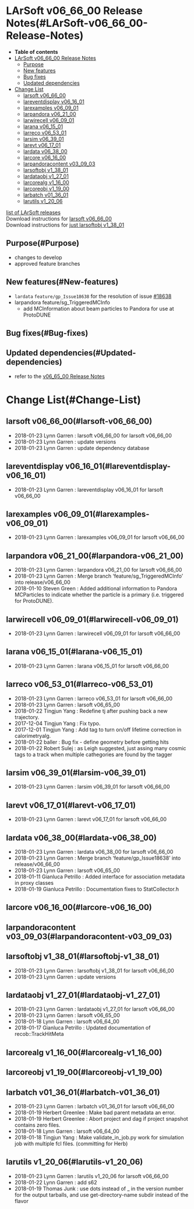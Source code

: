 LArSoft v06\_66\_00 Release Notes(#LArSoft-v06_66_00-Release-Notes)
======================================================================

-   **Table of contents**
-   [LArSoft v06\_66\_00 Release Notes](#LArSoft-v06_66_00-Release-Notes)
    -   [Purpose](#Purpose)
    -   [New features](#New-features)
    -   [Bug fixes](#Bug-fixes)
    -   [Updated dependencies](#Updated-dependencies)
-   [Change List](#Change-List)
    -   [larsoft v06\_66\_00](#larsoft-v06_66_00)
    -   [lareventdisplay v06\_16\_01](#lareventdisplay-v06_16_01)
    -   [larexamples v06\_09\_01](#larexamples-v06_09_01)
    -   [larpandora v06\_21\_00](#larpandora-v06_21_00)
    -   [larwirecell v06\_09\_01](#larwirecell-v06_09_01)
    -   [larana v06\_15\_01](#larana-v06_15_01)
    -   [larreco v06\_53\_01](#larreco-v06_53_01)
    -   [larsim v06\_39\_01](#larsim-v06_39_01)
    -   [larevt v06\_17\_01](#larevt-v06_17_01)
    -   [lardata v06\_38\_00](#lardata-v06_38_00)
    -   [larcore v06\_16\_00](#larcore-v06_16_00)
    -   [larpandoracontent v03\_09\_03](#larpandoracontent-v03_09_03)
    -   [larsoftobj v1\_38\_01](#larsoftobj-v1_38_01)
    -   [lardataobj v1\_27\_01](#lardataobj-v1_27_01)
    -   [larcorealg v1\_16\_00](#larcorealg-v1_16_00)
    -   [larcoreobj v1\_19\_00](#larcoreobj-v1_19_00)
    -   [larbatch v01\_36\_01](#larbatch-v01_36_01)
    -   [larutils v1\_20\_06](#larutils-v1_20_06)

[list of LArSoft releases](LArSoft_release_list)\
Download instructions for [larsoft v06\_66\_00](http://scisoft.fnal.gov/scisoft/bundles/larsoft/v06_66_00/larsoft-v06_66_00.html)\
Download instructions for [just larsoftobj v1\_38\_01](http://scisoft.fnal.gov/scisoft/bundles/larsoftobj/v1_38_01/larsoftobj-v1_38_01.html)

Purpose(#Purpose)
--------------------

-   changes to develop
-   approved feature branches

New features(#New-features)
------------------------------

-   `lardata` `feature/gp_Issue18638` for the resolution of issue [\#18638](/redmine/issues/18638 "Feature: Add to proxy the support for associations with meta data  (Closed)")
-   larpandora feature/sg\_TriggeredMCInfo
    -   add MCInformation about beam particles to Pandora for use at ProtoDUNE

Bug fixes(#Bug-fixes)
------------------------

Updated dependencies(#Updated-dependencies)
----------------------------------------------

-   refer to the [v06\_65\_00 Release Notes](ReleaseNotes066500)

Change List(#Change-List)
============================

larsoft v06\_66\_00(#larsoft-v06_66_00)
------------------------------------------

-   2018-01-23 Lynn Garren : larsoft v06\_66\_00 for larsoft v06\_66\_00
-   2018-01-23 Lynn Garren : update versions
-   2018-01-23 Lynn Garren : update dependency database

lareventdisplay v06\_16\_01(#lareventdisplay-v06_16_01)
----------------------------------------------------------

-   2018-01-23 Lynn Garren : lareventdisplay v06\_16\_01 for larsoft v06\_66\_00

larexamples v06\_09\_01(#larexamples-v06_09_01)
--------------------------------------------------

-   2018-01-23 Lynn Garren : larexamples v06\_09\_01 for larsoft v06\_66\_00

larpandora v06\_21\_00(#larpandora-v06_21_00)
------------------------------------------------

-   2018-01-23 Lynn Garren : larpandora v06\_21\_00 for larsoft v06\_66\_00
-   2018-01-23 Lynn Garren : Merge branch ‘feature/sg\_TriggeredMCInfo’ into release/v06\_66\_00
-   2018-01-10 Steven Green : Added additional information to Pandora MCParticles to indicate whether the particle is a primary (i.e. triggered for ProtoDUNE).

larwirecell v06\_09\_01(#larwirecell-v06_09_01)
--------------------------------------------------

-   2018-01-23 Lynn Garren : larwirecell v06\_09\_01 for larsoft v06\_66\_00

larana v06\_15\_01(#larana-v06_15_01)
----------------------------------------

-   2018-01-23 Lynn Garren : larana v06\_15\_01 for larsoft v06\_66\_00

larreco v06\_53\_01(#larreco-v06_53_01)
------------------------------------------

-   2018-01-23 Lynn Garren : larreco v06\_53\_01 for larsoft v06\_66\_00
-   2018-01-23 Lynn Garren : larsoft v06\_65\_00
-   2018-01-22 Tingjun Yang : Redefine tj after pushing back a new trajectory.
-   2017-12-04 Tingjun Yang : Fix typo.
-   2017-12-01 Tingjun Yang : Add tag to turn on/off lifetime correction in calorimetryalg.
-   2018-01-22 baller : Bug fix - define geometry before getting hits
-   2018-01-22 Robert Sulej : as Leigh suggested, just assing many cosmic tags to a track when multiple cathegories are found by the tagger

larsim v06\_39\_01(#larsim-v06_39_01)
----------------------------------------

-   2018-01-23 Lynn Garren : larsim v06\_39\_01 for larsoft v06\_66\_00

larevt v06\_17\_01(#larevt-v06_17_01)
----------------------------------------

-   2018-01-23 Lynn Garren : larevt v06\_17\_01 for larsoft v06\_66\_00

lardata v06\_38\_00(#lardata-v06_38_00)
------------------------------------------

-   2018-01-23 Lynn Garren : lardata v06\_38\_00 for larsoft v06\_66\_00
-   2018-01-23 Lynn Garren : Merge branch ‘feature/gp\_Issue18638’ into release/v06\_66\_00
-   2018-01-23 Lynn Garren : larsoft v06\_65\_00
-   2018-01-11 Gianluca Petrillo : Added interface for association metadata in proxy classes
-   2018-01-19 Gianluca Petrillo : Documentation fixes to StatCollector.h

larcore v06\_16\_00(#larcore-v06_16_00)
------------------------------------------

larpandoracontent v03\_09\_03(#larpandoracontent-v03_09_03)
--------------------------------------------------------------

larsoftobj v1\_38\_01(#larsoftobj-v1_38_01)
----------------------------------------------

-   2018-01-23 Lynn Garren : larsoftobj v1\_38\_01 for larsoft v06\_66\_00
-   2018-01-23 Lynn Garren : update versions

lardataobj v1\_27\_01(#lardataobj-v1_27_01)
----------------------------------------------

-   2018-01-23 Lynn Garren : lardataobj v1\_27\_01 for larsoft v06\_66\_00
-   2018-01-23 Lynn Garren : larsoft v06\_65\_00
-   2018-01-18 Lynn Garren : larsoft v06\_64\_00
-   2018-01-17 Gianluca Petrillo : Updated documentation of recob::TrackHitMeta

larcorealg v1\_16\_00(#larcorealg-v1_16_00)
----------------------------------------------

larcoreobj v1\_19\_00(#larcoreobj-v1_19_00)
----------------------------------------------

larbatch v01\_36\_01(#larbatch-v01_36_01)
--------------------------------------------

-   2018-01-23 Lynn Garren : larbatch v01\_36\_01 for larsoft v06\_66\_00
-   2018-01-19 Herbert Greenlee : Make bad parent metadata an error.
-   2018-01-19 Herbert Greenlee : Abort project and dag if project snapshot contains zero files.
-   2018-01-18 Lynn Garren : larsoft v06\_64\_00
-   2018-01-18 Tingjun Yang : Make validate\_in\_job.py work for simulation job with multiple fcl files. (committing for Herb)

larutils v1\_20\_06(#larutils-v1_20_06)
------------------------------------------

-   2018-01-23 Lynn Garren : larutils v1\_20\_06 for larsoft v06\_66\_00
-   2018-01-22 Lynn Garren : add s62
-   2018-01-19 Thomas Junk : use dots instead of \_ in the version number for the output tarballs, and use get-directory-name subdir instead of the flavor
